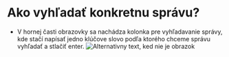 # Ako vyhľadať konkretnu správu?
-	V hornej časti obrazovky sa nachádza kolonka pre vyhľadavanie správy, kde stačí napísať jedno klúčove slovo podľa ktorého chceme správu vyhľadať a stlačiť enter. 
![Alternativny text, ked nie je obrazok](../obrázok47.png "Nazov obrazku")